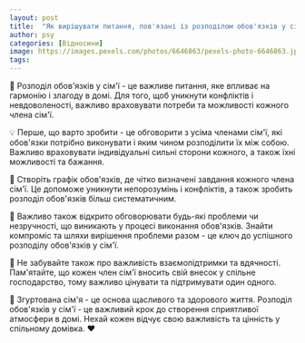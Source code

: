 ```yaml
---
layout: post
title:  "Як вирішувати питання, пов'язані із розподілом обов'язків у сім'ї?"
author: psy
categories: [Відносини]
image: https://images.pexels.com/photos/6646863/pexels-photo-6646863.jpeg?auto=compress&cs=tinysrgb&fit=crop&h=627&w=1200
tags: 
---
```


🤝 Розподіл обов'язків у сім'ї - це важливе питання, яке впливає на гармонію і злагоду в домі. Для того, щоб уникнути конфліктів і невдоволеності, важливо враховувати потреби та можливості кожного члена сім'ї.

💡 Перше, що варто зробити - це обговорити з усіма членами сім'ї, які обов'язки потрібно виконувати і яким чином розподілити їх між собою. Важливо враховувати індивідуальні сильні сторони кожного, а також їхні можливості та бажання.

📅 Створіть графік обов'язків, де чітко визначені завдання кожного члена сім'ї. Це допоможе уникнути непорозумінь і конфліктів, а також зробить розподіл обов'язків більш систематичним.

🤔 Важливо також відкрито обговорювати будь-які проблеми чи незручності, що виникають у процесі виконання обов'язків. Знайти компроміс та шляхи вирішення проблеми разом - це ключ до успішного розподілу обов'язків у сім'ї.

🤗 Не забувайте також про важливість взаємопідтримки та вдячності. Пам'ятайте, що кожен член сім'ї вносить свій внесок у спільне господарство, тому важливо цінувати та підтримувати один одного.

🌟 Згуртована сім'я - це основа щасливого та здорового життя. Розподіл обов'язків у сім'ї - це важливий крок до створення сприятливої атмосфери в домі. Нехай кожен відчує свою важливість та цінність у спільному домівка. ❤️



